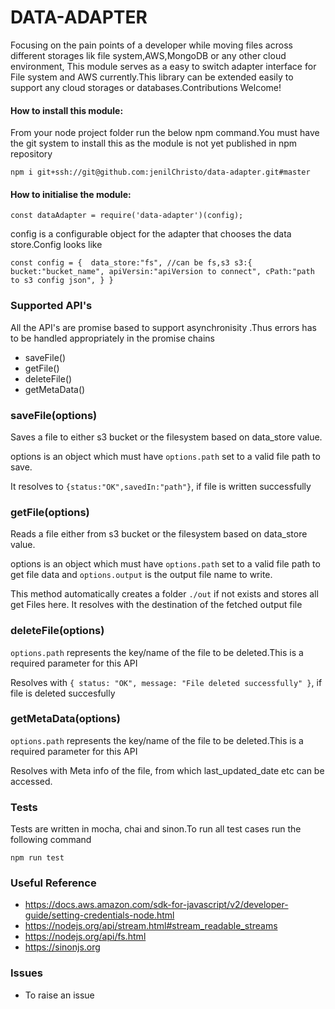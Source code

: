 # DATA-ADAPTER

Focusing on the pain points of a developer while moving files across different storages lik file system,AWS,MongoDB or any other cloud environment, This module serves as a easy to switch adapter interface for File system and AWS currently.This library can be extended easily to support any cloud storages or databases.Contributions Welcome!

#### How to install this module:

From your node project folder run  the below npm command.You must have the git system to install this as the module is not yet published in npm repository

`npm i git+ssh://git@github.com:jenilChristo/data-adapter.git#master`

#### How to initialise the module:

`const dataAdapter = require('data-adapter')(config);`

config is a configurable object for the adapter that chooses the data store.Config looks like

`const config = { 
  data_store:"fs", //can be fs,s3
  s3:{
      bucket:"bucket_name",
      apiVersin:"apiVersion to connect",
      cPath:"path to s3 config json",
  }
}`

### Supported API's
All the API's are promise based to support asynchronisity .Thus errors has to be handled appropriately in the promise chains

* saveFile()
* getFile()
* deleteFile()
* getMetaData()

### saveFile(options)
Saves a file to either s3 bucket or the filesystem based on data_store value.

options is an object which must have `options.path` set to a valid file path to save. 

It resolves to `{status:"OK",savedIn:"path"}`, if file is written successfully

### getFile(options)
Reads a file  either from s3 bucket or the filesystem based on data_store value.

options is an object which must have `options.path` set to a valid file path to get file data
and `options.output` is the output file name to write.

This method automatically creates a folder `./out` if not exists and stores all get Files here.
It resolves with the destination of the fetched output file

###  deleteFile(options)

`options.path` represents the key/name of the file to be deleted.This is a required parameter for this API

Resolves with `{ status: "OK", message: "File deleted successfully" }`, if file is deleted succesfully

###  getMetaData(options)

`options.path` represents the key/name of the file to be deleted.This is a required parameter for this API

Resolves with Meta info of the file, from which last_updated_date etc can be accessed.

### Tests
Tests are written in mocha, chai and sinon.To run all test cases run the following command

`npm run test`

### Useful Reference
* https://docs.aws.amazon.com/sdk-for-javascript/v2/developer-guide/setting-credentials-node.html
* https://nodejs.org/api/stream.html#stream_readable_streams
* https://nodejs.org/api/fs.html
* https://sinonjs.org

### Issues
* To raise an issue 